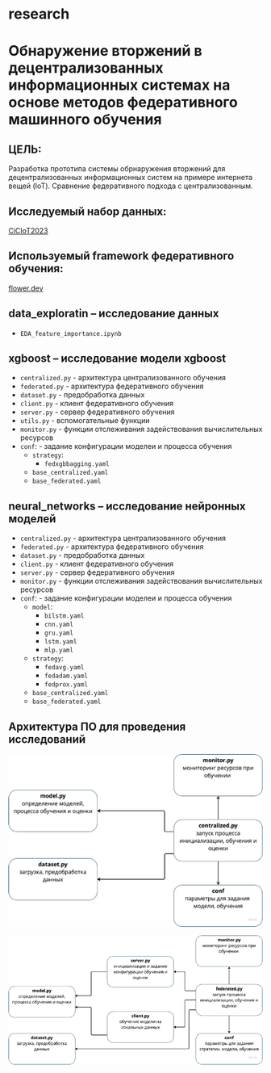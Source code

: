 # research
# Обнаружение вторжений в децентрализованных информационных системах на основе методов федеративного машинного обучения

## ЦЕЛЬ:
Разработка прототипа системы обрнаружения вторжений для децентрализованных информационных систем на примере интернета вещей (IoT).
Сравнение федеративного подхода с централизованным.

## Исследуемый набор данных:
[CiCIoT2023](https://www.unb.ca/cic/datasets/iotdataset-2023.html)

## Используемый framework федеративного обучения:
[flower.dev](https://flower.dev)

## data_exploratin – исследование данных
- `EDA_feature_importance.ipynb`

## xgboost – исследование модели xgboost
- `centralized.py` - архитектура централизованного обучения
- `federated.py` - архитектура федеративного обучения
- `dataset.py` - предобработка данных
- `client.py` - клиент федеративного обучения
- `server.py` - сервер федеративного обучения
- `utils.py` - вспомогательные функции
- `monitor.py` - функции отслеживания задействования вычислительных ресурсов
- `conf`: - задание конфигурации моделеи и процесса обучения
  - `strategy`:
    - `fedxgbbagging.yaml`   
  - `base_centralized.yaml`
  - `base_federated.yaml` 
  

## neural_networks – исследование нейронных моделей
- `centralized.py` - архитектура централизованного обучения
- `federated.py` - архитектура федеративного обучения
- `dataset.py` - предобработка данных
- `client.py` - клиент федеративного обучения
- `server.py` - сервер федеративного обучения
- `monitor.py` - функции отслеживания задействования вычислительных ресурсов
- `conf`: - задание конфигурации моделеи и процесса обучения
  - `model`:
    - `bilstm.yaml`
    - `cnn.yaml`
    - `gru.yaml`
    - `lstm.yaml`
    - `mlp.yaml`
  - `strategy`:
    - `fedavg.yaml`
    - `fedadam.yaml`
    - `fedprox.yaml`
  - `base_centralized.yaml`
  - `base_federated.yaml`

## Архитектура ПО для проведения исследований

![Структура ПО централизованного машинного обучения](structure_centr.png)

![Структура ПО федеративного машинного обучения](structure_federat.png)


